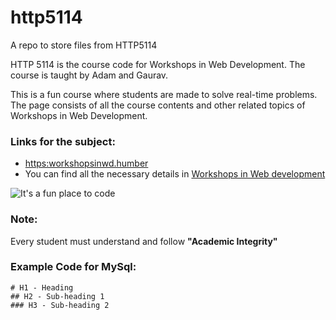 # http5114
A repo to store files from HTTP5114

HTTP 5114 is the course code for Workshops in Web Development. The course is taught by Adam and Gaurav.
 
This is a fun course where students are made to solve real-time problems. The page consists of all the course contents and other related topics of Workshops in Web Development.

### Links for the subject:
- <https:workshopsinwd.humber>
- You can find all the necessary details in [Workshops in Web development](https:webdevwrokshop.humber)

![It's a fun place to code](imgae.png)

### Note:
Every student must understand and follow **"Academic Integrity"**

### Example Code for MySql:
~~~
# H1 - Heading
## H2 - Sub-heading 1
### H3 - Sub-heading 2
~~~
